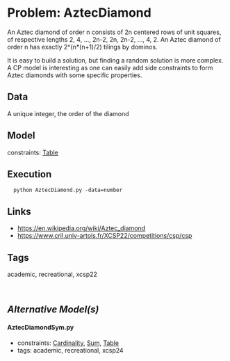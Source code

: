 # Problem: AztecDiamond

An Aztec diamond of order n consists of 2n centered rows of unit squares, of respective lengths 2, 4, ..., 2n-2, 2n, 2n-2, ..., 4, 2.
An Aztec diamond of order n has exactly 2^(n*(n+1)/2) tilings by dominos.

It is easy to build a solution, but finding a random solution is more complex.
A CP model is interesting as one can easily add side constraints to form Aztec diamonds with some specific properties.

## Data
  A unique integer, the order of the diamond

## Model
  constraints: [Table](https://pycsp.org/documentation/constraints/Table)

## Execution
```
  python AztecDiamond.py -data=number
```

## Links
  - https://en.wikipedia.org/wiki/Aztec_diamond
  - https://www.cril.univ-artois.fr/XCSP22/competitions/csp/csp

## Tags
  academic, recreational, xcsp22

<br />

## _Alternative Model(s)_

#### AztecDiamondSym.py
 - constraints: [Cardinality](https://pycsp.org/documentation/constraints/Cardinality), [Sum](https://pycsp.org/documentation/constraints/Sum), [Table](https://pycsp.org/documentation/constraints/Table)
 - tags: academic, recreational, xcsp24
